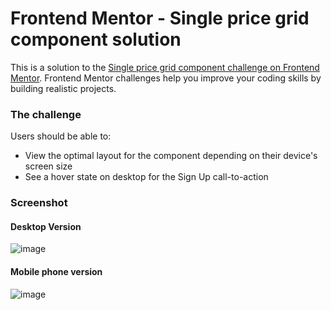 # Frontend Mentor - Single price grid component solution

This is a solution to the [Single price grid component challenge on Frontend Mentor](https://www.frontendmentor.io/challenges/single-price-grid-component-5ce41129d0ff452fec5abbbc). Frontend Mentor challenges help you improve your coding skills by building realistic projects.

### The challenge

Users should be able to:

- View the optimal layout for the component depending on their device's screen size
- See a hover state on desktop for the Sign Up call-to-action

### Screenshot

#### Desktop Version
![image](https://github.com/CaptainLong188/pricing-card-frontend-mentor-challengue/assets/123334558/3875b035-dfd5-4ee7-878e-bf15efd2d888)

#### Mobile phone version
![image](https://github.com/CaptainLong188/pricing-card-frontend-mentor-challengue/assets/123334558/a6de4c41-f74f-4edf-99d0-77bbd7688535)
